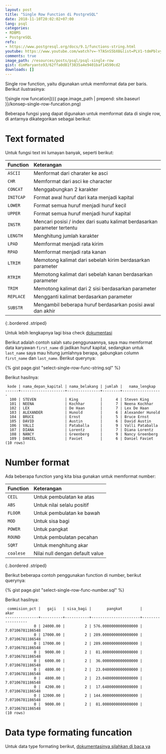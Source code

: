 ```yaml
---
layout: post
title: "Single Row Function di PostgreSQL"
date: 2018-11-10T20:02:02+07:00
lang: psql
categories:
- RDBMS
- PostgreSQL
refs: 
- https://www.postgresql.org/docs/9.1/functions-string.html
youtube: https://www.youtube.com/watch?v=-Y7ASnS5bX8&list=PLV1-tdmPblvypZXSk2GC932nludT345xk&index=12
comments: true
image_path: /resources/posts/psql/psql-single-row
gist: dimMaryanto93/62ffa0d81f3835a4e9401baf14590cd2
downloads: []
---
```


Single row function, yaitu digunakan untuk memformat data per baris. Berikut ilustrasinya:

![single row funcation]({{ page.image_path | prepend: site.baseurl }}/konsep-single-row-funcation.png)

Beberapa fungsi yang dapat digunakan untuk memformat data di single row, di antarnya dikategorikan sebagai berikut:

# Text formated

Untuk fungsi text ini lumayan banyak, seperti berikut:

| Function  | Keterangan                        |
|:----------|:----------------------------------|
| `ASCII`   | Menformat dari charater ke asci   |
| `CHR`     | Memformat dari asci ke character  |
| `CONCAT`  | Menggabungkan 2 karakter          |
| `INITCAP` | Format awal huruf dari kata menjadi kapital |
| `LOWER`   | Format semua huruf menjadi huruf kecil | 
| `UPPER`   | Format semua huruf menjadi huruf kapital |
| `INSTR`   | Mencari posisi / index dari suatu kalimat berdasarkan parameter tertentu |
| `LENGTH`  | Menghitung jumlah karakter|
| `LPAD`    | Memformat menjadi rata kirim |
| `RPAD`    | Memformat menjadi rata kanan |
| `LTRIM`   | Memotong kalimat dari sebelah kirim berdasarkan parameter |
| `RTRIM`   | Memotong kalimat dari sebelah kanan berdasarkan parameter |
| `TRIM`    | Memotong kalimat dari 2 sisi berdasarkan parameter |
| `REPLACE` | Mengganti kalimat berdasarkan parameter |
| `SUBSTR`  | Mengambil beberapa huruf berdasarkan posisi awal dan akhir |
{:.bordered .striped}

Untuk lebih lengkapnya lagi bisa check [dokumentasi](https://www.postgresql.org/docs/9.1/functions-string.html)

Berikut adalah contoh salah satu penggunaannya, saya mau memformat data karyawan `first_name` di jadikan huruf kapital, sedangkan untuk `last_name` saya mau hitung jumlahnya berapa, gabungkan column `first_name` dan `last_name`. Berikut querynya:

{% gist page.gist "select-single-row-func-string.sql" %}

Berikut hasilnya:

```postgresql-console
 kode | nama_depan_kapital | nama_belakang | jumlah |   nama_lengkap   
------+--------------------+---------------+--------+------------------
  100 | STEVEN             | King          |      4 | Steven King
  101 | NEENA              | Kochhar       |      7 | Neena Kochhar
  102 | LEX                | De Haan       |      7 | Lex De Haan
  103 | ALEXANDER          | Hunold        |      6 | Alexander Hunold
  104 | BRUCE              | Ernst         |      5 | Bruce Ernst
  105 | DAVID              | Austin        |      6 | David Austin
  106 | VALLI              | Pataballa     |      9 | Valli Pataballa
  107 | DIANA              | Lorentz       |      7 | Diana Lorentz
  108 | NANCY              | Greenberg     |      9 | Nancy Greenberg
  109 | DANIEL             | Faviet        |      6 | Daniel Faviet
(10 rows)
```

# Number format

Ada beberapa function yang kita bisa gunakan untuk memformat number:

| Function  | Keterangan                        |
|:----------|:----------------------------------|
| `CEIL`    | Untuk pembulatan ke atas          |
| `ABS`     | Untuk nilai selalu positif        |
| `FLOOR`   | Untuk pembulatan ke bawah         |
| `MOD`     | Untuk sisa bagi                   |
| `POWER`   | Untuk pangkat                     |
| `ROUND`   | Untuk pembulatan pecahan          |
| `SQRT`    | Untuk menghitung akar             |
| `coalese` | Nilai null dengan default value   |
{:.bordered .striped}

Berikut beberapa contoh penggunakan function di number, berikut querynya:

{% gist page.gist "select-single-row-func-number.sql" %}

Berikut hasilnya:

```postgresql-console
 commision_pct |   gaji   | sisa_bagi |       pangkat        |       akar       
---------------+----------+-----------+----------------------+------------------
             0 | 24000.00 |         2 | 576.0000000000000000 | 7.07106781186548
             0 | 17000.00 |         2 | 289.0000000000000000 | 7.07106781186548
             0 | 17000.00 |         2 | 289.0000000000000000 | 7.07106781186548
             0 |  9000.00 |         2 |  81.0000000000000000 | 7.07106781186548
             0 |  6000.00 |         2 |  36.0000000000000000 | 7.07106781186548
             0 |  4800.00 |         2 |  23.0400000000000000 | 7.07106781186548
             0 |  4800.00 |         2 |  23.0400000000000000 | 7.07106781186548
             0 |  4200.00 |         2 |  17.6400000000000000 | 7.07106781186548
             0 | 12000.00 |         2 | 144.0000000000000000 | 7.07106781186548
             0 |  9000.00 |         2 |  81.0000000000000000 | 7.07106781186548
(10 rows)
```

# Data type formating funcation

Untuk data type formating berikut, [dokumentasinya silahkan di baca ya](https://www.postgresql.org/docs/9.1/functions-formatting.html)